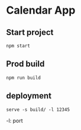 # Calendar App

## Start project

```
npm start
```

## Prod build

```
npm run build
```

## deployment

```
serve -s build/ -l 12345
```

-l: port
